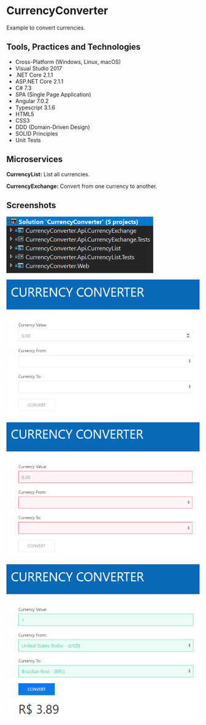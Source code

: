 # CurrencyConverter

Example to convert currencies.

## Tools, Practices and Technologies

* Cross-Platform (Windows, Linux, macOS)
* Visual Studio 2017
* .NET Core 2.1.1
* ASP.NET Core 2.1.1
* C# 7.3
* SPA (Single Page Application)
* Angular 7.0.2
* Typescript 3.1.6
* HTML5
* CSS3
* DDD (Domain-Driven Design)
* SOLID Principles
* Unit Tests

## Microservices

**CurrencyList:** List all currencies.

**CurrencyExchange:** Convert from one currency to another.

## Screenshots

![Screenshot](Screenshots/Screenshot1.png)

![Screenshot](Screenshots/Screenshot2.png)

![Screenshot](Screenshots/Screenshot3.png)

![Screenshot](Screenshots/Screenshot4.png)
